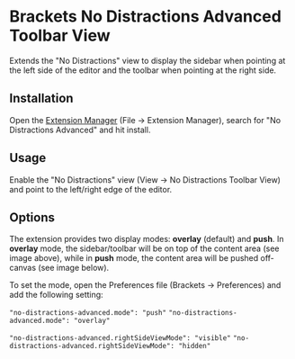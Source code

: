 # Brackets No Distractions Advanced Toolbar View
Extends the "No Distractions" view to display the sidebar when pointing at the left side of the editor and the toolbar when pointing at the right side.


## Installation
Open the [Extension Manager](https://github.com/adobe/brackets/wiki/Brackets-Extensions) (File → Extension Manager), search for "No Distractions Advanced" and hit install.

## Usage
Enable the "No Distractions" view (View → No Distractions Toolbar View) and point to the left/right edge of the editor.

## Options
The extension provides two display modes: **overlay** (default) and **push**. In **overlay** mode, the sidebar/toolbar will be on top of the content area (see image above), while in **push** mode, the content area will be pushed off-canvas (see image below).


To set the mode, open the Preferences file (Brackets → Preferences) and add the following setting:

``"no-distractions-advanced.mode": "push"``
``"no-distractions-advanced.mode": "overlay"``

``"no-distractions-advanced.rightSideViewMode": "visible"``
``"no-distractions-advanced.rightSideViewMode": "hidden"``
